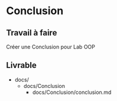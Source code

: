 # Conclusion

## Travail à faire

Créer une Conclusion pour Lab OOP

## Livrable

- docs/
  - docs/Conclusion
    - docs/Conclusion/conclusion.md
